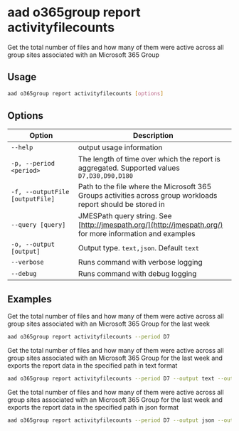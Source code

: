 # aad o365group report activityfilecounts

Get the total number of files and how many of them were active across all group sites associated with an Microsoft 365 Group

## Usage

```sh
aad o365group report activityfilecounts [options]
```

## Options

Option|Description
------|-----------
`--help`|output usage information
`-p, --period <period>`|The length of time over which the report is aggregated. Supported values `D7,D30,D90,D180`
`-f, --outputFile [outputFile]`|Path to the file where the Microsoft 365 Groups activities across group workloads report should be stored in
`--query [query]`|JMESPath query string. See [http://jmespath.org/](http://jmespath.org/) for more information and examples
`-o, --output [output]`|Output type. `text,json`. Default `text`
`--verbose`|Runs command with verbose logging
`--debug`|Runs command with debug logging

## Examples

Get the total number of files and how many of them were active across all group sites associated with an Microsoft 365 Group for the last week

```sh
aad o365group report activityfilecounts --period D7
```

Get the total number of files and how many of them were active across all group sites associated with an Microsoft 365 Group for the last week and exports the report data in the specified path in text format

```sh
aad o365group report activityfilecounts --period D7 --output text --outputFile "o365groupactivityfilecounts.txt"
```

Get the total number of files and how many of them were active across all group sites associated with an Microsoft 365 Group for the last week and exports the report data in the specified path in json format

```sh
aad o365group report activityfilecounts --period D7 --output json --outputFile "o365groupactivityfilecounts.json"
```